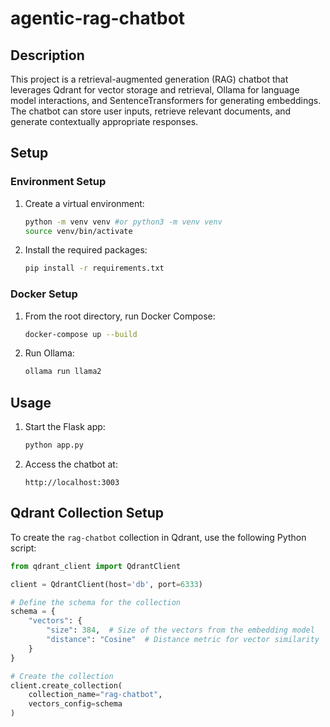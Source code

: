 # agentic-rag-chatbot

## Description

This project is a retrieval-augmented generation (RAG) chatbot that leverages Qdrant for vector storage and retrieval, Ollama for language model interactions, and SentenceTransformers for generating embeddings. The chatbot can store user inputs, retrieve relevant documents, and generate contextually appropriate responses.

## Setup

### Environment Setup

1. Create a virtual environment:
    ```bash
    python -m venv venv #or python3 -m venv venv
    source venv/bin/activate
    ```

2. Install the required packages:
    ```bash
    pip install -r requirements.txt
    ```

### Docker Setup

1. From the root directory, run Docker Compose:
    ```bash
    docker-compose up --build
    ```

2. Run Ollama:
    ```bash
    ollama run llama2
    ```

## Usage

1. Start the Flask app:
    ```bash
    python app.py
    ```

2. Access the chatbot at:
    ```
    http://localhost:3003
    ```

## Qdrant Collection Setup

To create the `rag-chatbot` collection in Qdrant, use the following Python script:

```python
from qdrant_client import QdrantClient

client = QdrantClient(host='db', port=6333)

# Define the schema for the collection
schema = {
    "vectors": {
        "size": 384,  # Size of the vectors from the embedding model
        "distance": "Cosine"  # Distance metric for vector similarity
    }
}

# Create the collection
client.create_collection(
    collection_name="rag-chatbot",
    vectors_config=schema
)
